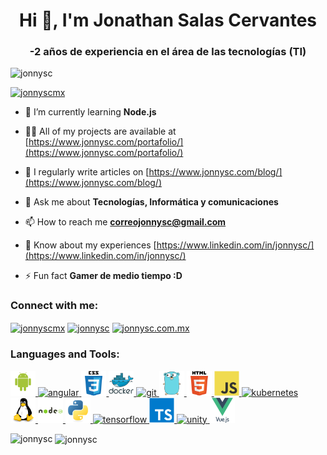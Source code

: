 <h1 align="center">Hi 👋, I'm Jonathan Salas Cervantes</h1>
<h3 align="center">-2 años de experiencia en el área de las tecnologías (TI)</h3>

<p align="left"> <img src="https://komarev.com/ghpvc/?username=jonnysc&label=Profile%20views&color=0e75b6&style=flat" alt="jonnysc" /> </p>

<p align="left"> <a href="https://twitter.com/jonnyscmx" target="blank"><img src="https://img.shields.io/twitter/follow/jonnyscmx?logo=twitter&style=for-the-badge" alt="jonnyscmx" /></a> </p>

- 🌱 I’m currently learning **Node.js**

- 👨‍💻 All of my projects are available at [https://www.jonnysc.com/portafolio/](https://www.jonnysc.com/portafolio/)

- 📝 I regularly write articles on [https://www.jonnysc.com/blog/](https://www.jonnysc.com/blog/)

- 💬 Ask me about **Tecnologías, Informática y comunicaciones**

- 📫 How to reach me **correojonnysc@gmail.com**

- 📄 Know about my experiences [https://www.linkedin.com/in/jonnysc/](https://www.linkedin.com/in/jonnysc/)

- ⚡ Fun fact **Gamer de medio tiempo :D**

<h3 align="left">Connect with me:</h3>
<p align="left">
<a href="https://twitter.com/jonnyscmx" target="blank"><img align="center" src="https://raw.githubusercontent.com/rahuldkjain/github-profile-readme-generator/master/src/images/icons/Social/twitter.svg" alt="jonnyscmx" height="30" width="40" /></a>
<a href="https://linkedin.com/in/jonnysc" target="blank"><img align="center" src="https://raw.githubusercontent.com/rahuldkjain/github-profile-readme-generator/master/src/images/icons/Social/linked-in-alt.svg" alt="jonnysc" height="30" width="40" /></a>
<a href="https://fb.com/jonnysc.com.mx" target="blank"><img align="center" src="https://raw.githubusercontent.com/rahuldkjain/github-profile-readme-generator/master/src/images/icons/Social/facebook.svg" alt="jonnysc.com.mx" height="30" width="40" /></a>
</p>

<h3 align="left">Languages and Tools:</h3>
<p align="left"> <a href="https://developer.android.com" target="_blank" rel="noreferrer"> <img src="https://raw.githubusercontent.com/devicons/devicon/master/icons/android/android-original-wordmark.svg" alt="android" width="40" height="40"/> </a> <a href="https://angular.io" target="_blank" rel="noreferrer"> <img src="https://angular.io/assets/images/logos/angular/angular.svg" alt="angular" width="40" height="40"/> </a> <a href="https://www.w3schools.com/css/" target="_blank" rel="noreferrer"> <img src="https://raw.githubusercontent.com/devicons/devicon/master/icons/css3/css3-original-wordmark.svg" alt="css3" width="40" height="40"/> </a> <a href="https://www.docker.com/" target="_blank" rel="noreferrer"> <img src="https://raw.githubusercontent.com/devicons/devicon/master/icons/docker/docker-original-wordmark.svg" alt="docker" width="40" height="40"/> </a> <a href="https://git-scm.com/" target="_blank" rel="noreferrer"> <img src="https://www.vectorlogo.zone/logos/git-scm/git-scm-icon.svg" alt="git" width="40" height="40"/> </a> <a href="https://golang.org" target="_blank" rel="noreferrer"> <img src="https://raw.githubusercontent.com/devicons/devicon/master/icons/go/go-original.svg" alt="go" width="40" height="40"/> </a> <a href="https://www.w3.org/html/" target="_blank" rel="noreferrer"> <img src="https://raw.githubusercontent.com/devicons/devicon/master/icons/html5/html5-original-wordmark.svg" alt="html5" width="40" height="40"/> </a> <a href="https://developer.mozilla.org/en-US/docs/Web/JavaScript" target="_blank" rel="noreferrer"> <img src="https://raw.githubusercontent.com/devicons/devicon/master/icons/javascript/javascript-original.svg" alt="javascript" width="40" height="40"/> </a> <a href="https://kubernetes.io" target="_blank" rel="noreferrer"> <img src="https://www.vectorlogo.zone/logos/kubernetes/kubernetes-icon.svg" alt="kubernetes" width="40" height="40"/> </a> <a href="https://www.linux.org/" target="_blank" rel="noreferrer"> <img src="https://raw.githubusercontent.com/devicons/devicon/master/icons/linux/linux-original.svg" alt="linux" width="40" height="40"/> </a> <a href="https://nodejs.org" target="_blank" rel="noreferrer"> <img src="https://raw.githubusercontent.com/devicons/devicon/master/icons/nodejs/nodejs-original-wordmark.svg" alt="nodejs" width="40" height="40"/> </a> <a href="https://www.python.org" target="_blank" rel="noreferrer"> <img src="https://raw.githubusercontent.com/devicons/devicon/master/icons/python/python-original.svg" alt="python" width="40" height="40"/> </a> <a href="https://www.tensorflow.org" target="_blank" rel="noreferrer"> <img src="https://www.vectorlogo.zone/logos/tensorflow/tensorflow-icon.svg" alt="tensorflow" width="40" height="40"/> </a> <a href="https://www.typescriptlang.org/" target="_blank" rel="noreferrer"> <img src="https://raw.githubusercontent.com/devicons/devicon/master/icons/typescript/typescript-original.svg" alt="typescript" width="40" height="40"/> </a> <a href="https://unity.com/" target="_blank" rel="noreferrer"> <img src="https://www.vectorlogo.zone/logos/unity3d/unity3d-icon.svg" alt="unity" width="40" height="40"/> </a> <a href="https://vuejs.org/" target="_blank" rel="noreferrer"> <img src="https://raw.githubusercontent.com/devicons/devicon/master/icons/vuejs/vuejs-original-wordmark.svg" alt="vuejs" width="40" height="40"/> </a> </p>

<p><img align="left" src="https://github-readme-stats.vercel.app/api/top-langs?username=jonnysc&show_icons=true&locale=en&layout=compact" alt="jonnysc" /></p>

<p>&nbsp;<img align="center" src="https://github-readme-stats.vercel.app/api?username=jonnysc&show_icons=true&locale=en" alt="jonnysc" /></p>
